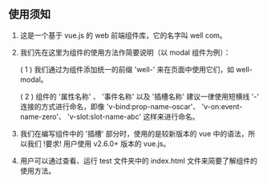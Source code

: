 ## 使用须知

1. 这是一个基于 vue.js 的 web 前端组件库，它的名字叫 well com。
   
2. 我们先在这里为组件的使用方法作简要说明（以 modal 组件为例）：

   ( 1 ) 我们通过为组件添加统一的前缀 'well-' 来在页面中使用它们，如 well-modal。
   
   ( 2 ) 组件的 '属性名称' 、 '事件名称' 以及 '插槽名称' 建议一律使用短横线 '-' 连接的方式进行命名，即像 'v-bind:prop-name-oscar'、
         'v-on:event-name-zero'、 'v-slot:slot-name-abc' 这样来进行命名。
   
3. 我们在编写组件中的 '插槽' 部分时，使用的是较新版本的 vue 中的语法，所以我们 !要求! 用户使用 v2.6.0+ 版本的 vue.js。
   
4. 用户可以通过查看、运行 test 文件夹中的 index.html 文件来简要了解组件的使用方法。
